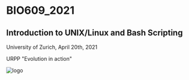 # BIO609_2021

## Introduction to UNIX/Linux and Bash Scripting

University of Zurich, April 20th, 2021

URPP "Evolution in action"

![logo](https://github.com/carlalbc/BIO609_2021/blob/master/Logo_URPP_kl2.png)
